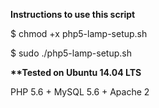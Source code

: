 **Instructions to use this script**

$ chmod +x php5-lamp-setup.sh

$ sudo ./php5-lamp-setup.sh

__**Tested on Ubuntu 14.04 LTS__
 
 PHP 5.6 + MySQL 5.6 + Apache 2